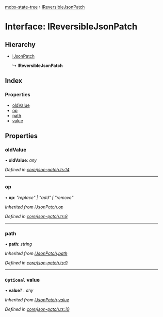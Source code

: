 [mobx-state-tree](../README.md) › [IReversibleJsonPatch](ireversiblejsonpatch.md)

# Interface: IReversibleJsonPatch

## Hierarchy

* [IJsonPatch](ijsonpatch.md)

  ↳ **IReversibleJsonPatch**

## Index

### Properties

* [oldValue](ireversiblejsonpatch.md#oldvalue)
* [op](ireversiblejsonpatch.md#op)
* [path](ireversiblejsonpatch.md#path)
* [value](ireversiblejsonpatch.md#optional-value)

## Properties

###  oldValue

• **oldValue**: *any*

*Defined in [core/json-patch.ts:14](https://github.com/mobxjs/mobx-state-tree/blob/6b966be0/packages/mobx-state-tree/src/core/json-patch.ts#L14)*

___

###  op

• **op**: *"replace" | "add" | "remove"*

*Inherited from [IJsonPatch](ijsonpatch.md).[op](ijsonpatch.md#op)*

*Defined in [core/json-patch.ts:8](https://github.com/mobxjs/mobx-state-tree/blob/6b966be0/packages/mobx-state-tree/src/core/json-patch.ts#L8)*

___

###  path

• **path**: *string*

*Inherited from [IJsonPatch](ijsonpatch.md).[path](ijsonpatch.md#path)*

*Defined in [core/json-patch.ts:9](https://github.com/mobxjs/mobx-state-tree/blob/6b966be0/packages/mobx-state-tree/src/core/json-patch.ts#L9)*

___

### `Optional` value

• **value**? : *any*

*Inherited from [IJsonPatch](ijsonpatch.md).[value](ijsonpatch.md#optional-value)*

*Defined in [core/json-patch.ts:10](https://github.com/mobxjs/mobx-state-tree/blob/6b966be0/packages/mobx-state-tree/src/core/json-patch.ts#L10)*
